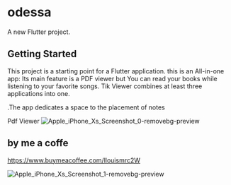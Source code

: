 # odessa

A new Flutter project.

## Getting Started

This project is a starting point for a Flutter application.
this is an All-in-one app:
Its main feature is a PDF viewer but
You can read your books while listening to your favorite songs.
Tik Viewer combines at least three applications into one.

.The app dedicates a space to the placement of notes

Pdf Viewer
![Apple_iPhone_Xs_Screenshot_0-removebg-preview](https://user-images.githubusercontent.com/90993312/203838563-54d42d27-8885-4cbd-b4c3-52fc124c72ab.png)
## by me a coffe
https://www.buymeacoffee.com/llouismrc2W

![Apple_iPhone_Xs_Screenshot_1-removebg-preview](https://user-images.githubusercontent.com/90993312/203838749-f9b2f4b4-c287-4c86-8d3e-2fb1c534039e.png)


